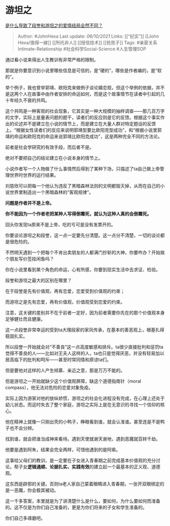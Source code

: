 # 游坦之
[是什么导致了段誉和游坦之的爱情结局全然不同？](https://www.zhihu.com/question/26401655/answer/2152289125)

  > Author: #JohnHexa 
Last update: *06/10/2021* 
Links: [[“纪实”]] [[John Hexa/值得一嫁]] [[所托非人]] [[授信技术]] [[抢孩子]] 
Tags: #亲密关系Intimate-Relationship #社会科学Social-Science #人生管理SOP 

通过看小说来得出人生教训有非常严格的限制。

那就是你要意识到小说里哪些信息是可信的，是“硬的”，哪些是作者编的，是“软的”。

举个例子，我也曾举郭靖、欧阳克来做例子谈论婚恋观，但这个举例的依据，并不是这两个人在故事中由作者安排的命运如何，而是这个故事情节在读者中引起的几十年经久不衰的共鸣。

这个共鸣是一种客观的社会现象，它其实是一种大规模的抽样调查——那几百万字的文字，实际上是量表问题的题干，读者们的反应则是它的反馈。根据这个事实作出的论述并不是建立在小说的情节上，而是建立在大量人群对特定题设的反馈上。“根据女性读者们的反应来说明郭靖型要比欧阳克型成功”，和“根据小说里郭靖的命运和欧阳克的命运来说郭靖比欧阳克成功”，这是两种完全不同的方法论。

前者是社会学研究的有效手段，而后者不是。

绝对不要把自己的结论建立在小说本身的情节上。

小说作者写一个人物做了什么事情然后得到了某种下场，只描述了ta自己做上帝管理世界时世界的运行结果。

刘慈欣可以把每一个他认为违反了黑暗森林法则的文明都毁灭掉，从而在自己的小说世界里制造出一个黑暗森林的“客观规律”。

**问题是作者并不是上帝。**

**你不能因为一个作者老把某种人写得倒霉死，就认为这种人真的会倒霉死。**

回头你发现ta原来不是上帝，吃的亏可是没有发票开的。

你要谈论游坦之和段誉，这一点一定要先分清楚。这一点分不清楚，一切的谈论都是很危险的。

不然明天遇到一个把每个不肯出卖朋友的人都满门抄斩的大神，你要咋办？开始挨个朋友写价签挂闲鱼吗？

你在小说里看到某个角色的命运，心有所感，你要到现实生活中去求证、检验。

段誉和游坦之最大的区别在哪里？

在于段誉是先有价值观，再有恋爱，恋爱受到价值观的约束；

而游坦之是先有恋爱，再有价值观，价值观受到恋爱的约束。

注意，这关键的差别并不在于前者一定好，因为前者需要你先在的那个价值观本身足够健壮而且健康。

这一点段誉非常幸运的受到ta大理段家的家风传承，在基本的善恶观上，根基扎得稳固扎实。

所以段誉一开始就会对“不善良”这一点高度敏感和排斥。ta很少直接批判和惩罚ta觉得不善良的人——比如对王夫人这样的人，ta也只是觉得厌恶，并没有轻易加以居高临下的批判和呵斥——甚至时常同情和原谅ta们。

但是要他对这样的人产生倾慕、亲近之意，那是万万不能的。

但是游坦之一开始就缺少这个价值观屏障，缺这个道德指南针（moral compass），他无法对危险的恋爱对象免疫。

实际上因为游家对他的放纵娇惯，游坦之的社会化进程没有完成，在心理上还处于幼儿状态。而这时失去了整个家庭，游坦之实际上是在无意识的寻找一个信仰的核心。

他在精神上就像一只刚出壳的小鸭子，睁眼看到谁，就会认准谁。甚至连是不是鸭子也不会分辨。

找到谁，就会把谁当成神来看待。遇到天使就谢天谢地，遇到恶魔就百转千劫。

他要是遇到阿朱，结果会完全两样，可惜他遇到的是阿紫。

这事给父母们的教训，是一定要在子女进入青春期之前完成基本价值观的充分讨论。帮子女**逻辑通顺、论据扎实、实践有效**的建立起一个最基本的正义观、道德观。

这东西是辟邪的关键。否则ta老人家自己蒙着眼睛进入青春期，一张开双眼绑定的是一恶魔，你会极其被动。

这一千多答案，本里就是为了讲清楚什么是什么，要如何，为什么要如何而准备的。这不仅是为你们自己准备的，更是为你们将来的子女和学生准备的。

你们自己多琢磨吧。